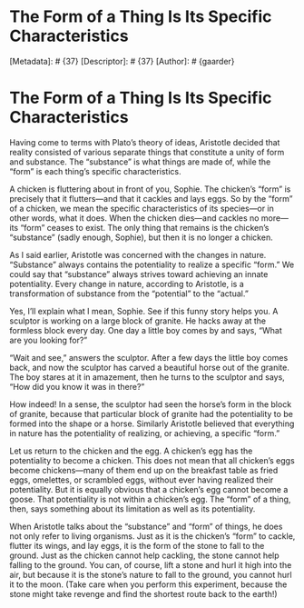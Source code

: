 # The Form of a Thing Is Its Specific Characteristics
[Metadata]: # {37}
[Descriptor]: # {37}
[Author]: # {gaarder}
# The Form of a Thing Is Its Specific Characteristics
Having come to terms with Plato’s theory of ideas, Aristotle decided that
reality consisted of various separate things that constitute a unity of form
and substance. The “substance” is what things are made of, while the “form” is
each thing’s specific characteristics.

A chicken is fluttering about in front of you, Sophie. The chicken’s “form” is
precisely that it flutters—and that it cackles and lays eggs. So by the “form”
of a chicken, we mean the specific characteristics of its species—or in other
words, what it does. When the chicken dies—and cackles no more—its “form”
ceases to exist. The only thing that remains is the chicken’s “substance”
(sadly enough, Sophie), but then it is no longer a chicken.

As I said earlier, Aristotle was concerned with the changes in nature.
“Substance” always contains the potentiality to realize a specific “form.” We
could say that “substance” always strives toward achieving an innate
potentiality. Every change in nature, according to Aristotle, is a
transformation of substance from the “potential” to the “actual.”

Yes, I’ll explain what I mean, Sophie. See if this funny story helps you. A
sculptor is working on a large block of granite. He hacks away at the formless
block every day. One day a little boy comes by and says, “What are you looking
for?”

“Wait and see,” answers the sculptor. After a few days the little boy comes
back, and now the sculptor has carved a beautiful horse out of the granite. The
boy stares at it in amazement, then he turns to the sculptor and says, “How did
you know it was in there?”

How indeed! In a sense, the sculptor had seen the horse’s form in the block of
granite, because that particular block of granite had the potentiality to be
formed into the shape or a horse. Similarly Aristotle believed that everything
in nature has the potentiality of realizing, or achieving, a specific “form.”

Let us return to the chicken and the egg. A chicken’s egg has the potentiality
to become a chicken. This does not mean that all chicken’s eggs become
chickens—many of them end up on the breakfast table as fried eggs, omelettes,
or scrambled eggs, without ever having realized their potentiality. But it is
equally obvious that a chicken’s egg cannot become a goose. That potentiality
is not within a chicken’s egg. The “form” of a thing, then, says something
about its limitation as well as its potentiality.

When Aristotle talks about the “substance” and “form” of things, he does not
only refer to living organisms. Just as it is the chicken’s “form” to cackle,
flutter its wings, and lay eggs, it is the form of the stone to fall to the
ground. Just as the chicken cannot help cackling, the stone cannot help falling
to the ground. You can, of course, lift a stone and hurl it high into the air,
but because it is the stone’s nature to fall to the ground, you cannot hurl it
to the moon. (Take care when you perform this experiment, because the stone
might take revenge and find the shortest route back to the earth!)

